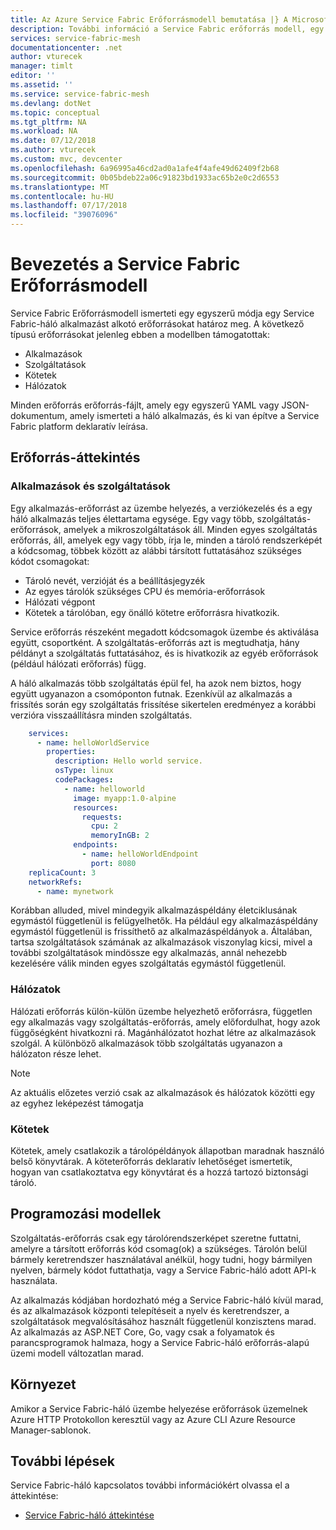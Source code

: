 ```yaml
---
title: Az Azure Service Fabric Erőforrásmodell bemutatása |} A Microsoft Docs
description: További információ a Service Fabric erőforrás modell, egy egyszerűsített megközelítése alkalmazások Service Fabric-háló.
services: service-fabric-mesh
documentationcenter: .net
author: vturecek
manager: timlt
editor: ''
ms.assetid: ''
ms.service: service-fabric-mesh
ms.devlang: dotNet
ms.topic: conceptual
ms.tgt_pltfrm: NA
ms.workload: NA
ms.date: 07/12/2018
ms.author: vturecek
ms.custom: mvc, devcenter
ms.openlocfilehash: 6a96995a46cd2ad0a1afe4f4afe49d62409f2b68
ms.sourcegitcommit: 0b05bdeb22a06c91823bd1933ac65b2e0c2d6553
ms.translationtype: MT
ms.contentlocale: hu-HU
ms.lasthandoff: 07/17/2018
ms.locfileid: "39076096"
---
```

# <a name="introduction-to-service-fabric-resource-model"></a>Bevezetés a Service Fabric Erőforrásmodell

Service Fabric Erőforrásmodell ismerteti egy egyszerű módja egy Service Fabric-háló alkalmazást alkotó erőforrásokat határoz meg. A következő típusú erőforrásokat jelenleg ebben a modellben támogatottak:

- Alkalmazások
- Szolgáltatások
- Kötetek
- Hálózatok

Minden erőforrás erőforrás-fájlt, amely egy egyszerű YAML vagy JSON-dokumentum, amely ismerteti a háló alkalmazás, és ki van építve a Service Fabric platform deklaratív leírása.

## <a name="resource-overview"></a>Erőforrás-áttekintés

### <a name="applications-and-services"></a>Alkalmazások és szolgáltatások

Egy alkalmazás-erőforrást az üzembe helyezés, a verziókezelés és a egy háló alkalmazás teljes élettartama egysége. Egy vagy több, szolgáltatás-erőforrások, amelyek a mikroszolgáltatások áll. Minden egyes szolgáltatás erőforrás, áll, amelyek egy vagy több, írja le, minden a tároló rendszerképét a kódcsomag, többek között az alábbi társított futtatásához szükséges kódot csomagokat:

- Tároló nevét, verzióját és a beállításjegyzék
- Az egyes tárolók szükséges CPU és memória-erőforrások
- Hálózati végpont
- Kötetek a tárolóban, egy önálló kötetre erőforrásra hivatkozik.

Service erőforrás részeként megadott kódcsomagok üzembe és aktiválása együtt, csoportként. A szolgáltatás-erőforrás azt is megtudhatja, hány példányt a szolgáltatás futtatásához, és is hivatkozik az egyéb erőforrások (például hálózati erőforrás) függ.

A háló alkalmazás több szolgáltatás épül fel, ha azok nem biztos, hogy együtt ugyanazon a csomóponton futnak. Ezenkívül az alkalmazás a frissítés során egy szolgáltatás frissítése sikertelen eredményez a korábbi verzióra visszaállításra minden szolgáltatás.



```yaml
    services:
      - name: helloWorldService
        properties:
          description: Hello world service.
          osType: linux
          codePackages:
            - name: helloworld
              image: myapp:1.0-alpine
              resources:
                requests:
                  cpu: 2
                  memoryInGB: 2
              endpoints:
                - name: helloWorldEndpoint
                  port: 8080
    replicaCount: 3
    networkRefs:
      - name: mynetwork
```

Korábban alluded, mivel mindegyik alkalmazáspéldány életciklusának egymástól függetlenül is felügyelhetők. Ha például egy alkalmazáspéldány egymástól függetlenül is frissíthető az alkalmazáspéldányok a. Általában, tartsa szolgáltatások számának az alkalmazások viszonylag kicsi, mivel a további szolgáltatások mindössze egy alkalmazás, annál nehezebb kezelésére válik minden egyes szolgáltatás egymástól függetlenül.

### <a name="networks"></a>Hálózatok

Hálózati erőforrás külön-külön üzembe helyezhető erőforrásra, független egy alkalmazás vagy szolgáltatás-erőforrás, amely előfordulhat, hogy azok függőségként hivatkozni rá. Magánhálózatot hozhat létre az alkalmazások szolgál. A különböző alkalmazások több szolgáltatás ugyanazon a hálózaton része lehet.

> [!NOTE]
> Az aktuális előzetes verzió csak az alkalmazások és hálózatok közötti egy az egyhez leképezést támogatja

### <a name="volumes"></a>Kötetek

Kötetek, amely csatlakozik a tárolópéldányok állapotban maradnak használó belső könyvtárak. A köteterőforrás deklaratív lehetőséget ismertetik, hogyan van csatlakoztatva egy könyvtárat és a hozzá tartozó biztonsági tároló.

## <a name="programming-models"></a>Programozási modellek
Szolgáltatás-erőforrás csak egy tárolórendszerképet szeretne futtatni, amelyre a társított erőforrás kód csomag(ok) a szükséges. Tárolón belül bármely keretrendszer használatával anélkül, hogy tudni, hogy bármilyen nyelven, bármely kódot futtathatja, vagy a Service Fabric-háló adott API-k használata. 

Az alkalmazás kódjában hordozható még a Service Fabric-háló kívül marad, és az alkalmazások központi telepítéseit a nyelv és keretrendszer, a szolgáltatások megvalósításához használt függetlenül konzisztens marad. Az alkalmazás az ASP.NET Core, Go, vagy csak a folyamatok és parancsprogramok halmaza, hogy a Service Fabric-háló erőforrás-alapú üzemi modell változatlan marad. 

## <a name="deployment"></a>Környezet

Amikor a Service Fabric-háló üzembe helyezése erőforrások üzemelnek Azure HTTP Protokollon keresztül vagy az Azure CLI Azure Resource Manager-sablonok. 


## <a name="next-steps"></a>További lépések 
Service Fabric-háló kapcsolatos további információkért olvassa el a áttekintése:
- [Service Fabric-háló áttekintése](service-fabric-mesh-overview.md)

